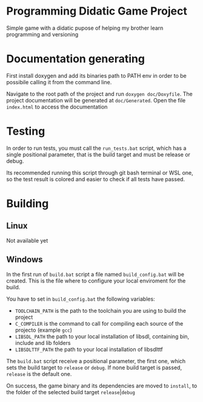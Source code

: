 # Programming Didatic Game Project

Simple game with a didatic pupose of helping my brother learn programming and versioning

# Documentation generating

First install doxygen and add its binaries path to PATH env in order to be possibile calling it from the command line.
  
Navigate to the root path of the project and run `doxygen doc/Doxyfile`. The project documentation will be generated at `doc/Generated`. Open the file `index.html` to access the documentation

# Testing

In order to run tests, you must call the `run_tests.bat` script, which has a single positional parameter, that is the build target and must be release or debug.
  
Its recommended running this script through git bash terminal or WSL one, so the test result is colored and easier to check if all tests have passed.

# Building
## Linux
Not available yet

## Windows
In the first run of `build.bat` script a file named `build_config.bat` will be created. This is the file where to configure your local enviroment for the build.

You have to set in `build_config.bat` the following variables:
* `TOOLCHAIN_PATH` is the path to the toolchain you are using to build the project
* `C_COMPILER` is the command to call for compiling each source of the projecto (example `gcc`)
* `LIBSDL_PATH` the path to your local installation of libsdl, containing bin, include and lib folders
* `LIBSDLTTF_PATH` the path to your local installation of libsdlttf
  
The `build.bat` script receive a positional parameter, the first one, which sets the build target to `release` or `debug`. If none build target is passed, `release` is the default one.
  
On success, the game binary and its dependencies are moved to `install`, to the folder of the selected build target `release`|`debug`
